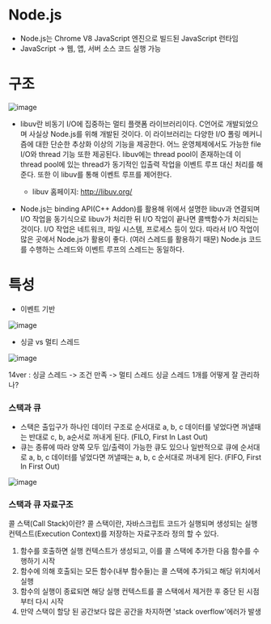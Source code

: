 # Node.js
+ Node.js는 Chrome V8 JavaScript 엔진으로 빌드된 JavaScript 런타임
+ JavaScript -> 웹, 앱, 서버 소스 코드 실행 가능

# 구조
![image](https://github.com/hanjhoon/Node.js/assets/121271030/de64780b-5cae-4c18-9ab1-4460a5e111ba)

+ libuv란 비동기 I/O에 집중하는 멀티 플랫폼 라이브러리이다. C언어로 개발되었으며 사실상 Node.js를 위해 개발된 것이다. 이 라이브러리는 다양한 I/O 폴링 메커니즘에 대한 단순한 추상화 이상의 기능을 제공한다. 어느 운영체제에서도 가능한 file I/O와 thread 기능 또한 제공된다. 
libuv에는 thread pool이 존재하는데 이 thread pool에 있는 thread가 동기적인 입출력 작업을 이벤트 루프 대신 처리를 해준다. 또한 이 libuv를 통해 이벤트 루프를 제어한다.
  + libuv 홈페이지: http://libuv.org/

+ Node.js는 binding API(C++ Addon)를 활용해 위에서 설명한 libuv과 연결되며 I/O 작업을 동기식으로 libuv가 처리한 뒤 I/O 작업이 끝나면 콜백함수가 처리되는 것이다.
I/O 작업은 네트워크, 파일 시스템, 프로세스 등이 있다.
따라서 I/O 작업이 많은 곳에서 Node.js가 활용이 좋다. (여러 스레드를 활용하기 때문)
Node.js 코드를 수행하는 스레드와 이벤트 루프의 스레드는 동일하다. 

# 특성
+ 이벤트 기반
  
![image](https://github.com/hanjhoon/Node.js/assets/121271030/a945de67-396f-43f5-9d3e-eff2a0b370fe)

+ 싱글 vs 멀티 스레드

![image](https://github.com/hanjhoon/Node.js/assets/121271030/89b726c7-d042-4023-837d-30b57b8a99f0)

14ver : 싱글 스레드 -> 조건 만족 -> 멀티 스레드
싱글 스레드 1개를 어떻게 잘 관리하나?


### 스택과 큐
+ 스택은 출입구가 하나인 데이터 구조로 순서대로 a, b, c 데이터를 넣었다면 꺼낼때는 반대로 c, b, a순서로 꺼내게 된다. (FILO, First In Last Out)
+ 큐는 종류에 따라 양쪽 모두 입/출력이 가능한 큐도 있으나 일반적으로 큐에 순서대로 a, b, c 데이터를 넣었다면 꺼낼때는 a, b, c 순서대로 꺼내게 된다. (FIFO, First In First Out)

![image](https://github.com/hanjhoon/Node.js/assets/121271030/f9b0abd3-b024-4ec4-b526-497d4da9efb0)



### 스택과 큐 자료구조
콜 스택(Call Stack)이란?
콜 스택이란, 자바스크립트 코드가 실행되며 생성되는 실행 컨텍스트(Execution Context)를 저장하는 자료구조라 정의 할 수 있다.

1. 함수를 호출하면 실행 컨텍스트가 생성되고, 이를 콜 스택에 추가한 다음 함수를 수행하기 시작
2. 함수에 의해 호출되는 모든 함수(내부 함수들)는 콜 스택에 추가되고 해당 위치에서 실행
3. 함수의 실행이 종료되면 해당 실행 컨텍스트를 콜 스택에서 제거한 후 중단 된 시점부터 다시 시작
4. 만약 스택이 할당 된 공간보다 많은 공간을 차지하면 'stack overflow'에러가 발생


